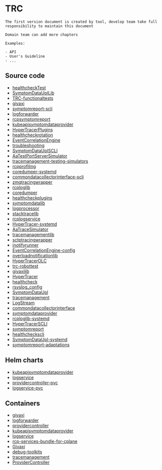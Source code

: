 # TRC

```{note}
The first version document is created by tool, develop team take full responsibility to maintain this document

Domain team can add more chapters

Examples:

- API
- User's Guideline
- ...
```

## Source code

- [healthcheckTest](https://gitlabe1.ext.net.nokia.com/rcp/healthcheckTest/-/blob/master/README.md)
- [SymptomDataUplLib](https://gitlabe1.ext.net.nokia.com/RCP/SymptomDataUplLib/-/blob/master/README.md)
- [TRC-functionaltests](https://gitlabe1.ext.net.nokia.com/RCP/TRC-functionaltests/-/blob/master/README.md)
- [givaxi](https://gitlabe1.ext.net.nokia.com/RCP/givaxi/-/blob/master/README.md)
- [symptomreport-scli](https://gitlabe1.ext.net.nokia.com/RCP/symptomreport-scli/-/blob/master/README.md)
- [logforwarder](https://gitlabe2.ext.net.nokia.com/rcptrc/logforwarder/-/blob/master/README.md)
- [rcpsymptomreport](https://gitlabe1.ext.net.nokia.com/RCP/rcpsymptomreport/-/blob/master/README.md)
- [kubeapisymptomdataprovider](https://gitlabe2.ext.net.nokia.com/rcptrc/kubeapisymptomdataprovider/-/blob/master/README.md)
- [HyperTracerPlugins](https://gitlabe1.ext.net.nokia.com/RCP/HyperTracerPlugins/-/blob/master/README.md)
- [healthcheckrotation](https://gitlabe1.ext.net.nokia.com/rcp/healthcheckrotation/-/blob/master/README.md)
- [EventCorrelationEngine](https://gitlabe1.ext.net.nokia.com/RCP/EventCorrelationEngine/-/blob/master/README.md)
- [troubleshooting](https://gitlabe1.ext.net.nokia.com/RCP/troubleshooting/-/blob/master/README.md)
- [SymptomDataUplSCLI](https://gitlabe1.ext.net.nokia.com/rcp/SymptomDataUplSCLI/-/blob/master/README.md)
- [AaTestPortServerSimulator](https://gitlabe2.ext.net.nokia.com/rcptrc/AaTestPortServerSimulator/-/blob/master/README.md)
- [tracemanagement-testing-simulators](https://gitlabe2.ext.net.nokia.com/rcptrc/tracemanagement-testing-simulators/-/blob/master/README.md)
- [rcpprofiling](https://gitlabe1.ext.net.nokia.com/RCP/rcpprofiling/-/blob/master/README.md)
- [coredumper-systemd](https://gitlabe1.ext.net.nokia.com/RCP/coredumper-systemd/-/blob/master/README.md)
- [commondatacollectorinterface-scli](https://gitlabe1.ext.net.nokia.com/RCP/commondatacollectorinterface-scli/-/blob/master/README.md)
- [zmqtracingwrapper](https://gitlabe1.ext.net.nokia.com/RCP/zmqtracingwrapper/-/blob/master/README.md)
- [rcploglib](https://gitlabe1.ext.net.nokia.com/RCP/rcploglib/-/blob/master/README.md)
- [coredumper](https://gitlabe1.ext.net.nokia.com/RCP/coredumper/-/blob/master/README.md)
- [healthcheckplugins](https://gitlabe1.ext.net.nokia.com/rcp/healthcheckplugins/-/blob/master/README.md)
- [symptomdatalib](https://gitlabe2.ext.net.nokia.com/rcptrc/symptomdatalib/-/blob/master/README.md)
- [logprocessor](https://gitlabe2.ext.net.nokia.com/rcptrc/logprocessor/-/blob/master/README.md)
- [stacktracelib](https://gitlabe2.ext.net.nokia.com/rcptrc/stacktracelib/-/blob/master/README.md)
- [rcplogservice](https://gitlabe2.ext.net.nokia.com/rcptrc/rcplogservice/-/blob/master/README.md)
- [HyperTracer-systemd](https://gitlabe1.ext.net.nokia.com/RCP/HyperTracer-systemd/-/blob/master/README.md)
- [AaTraceSimulator](https://gitlabe2.ext.net.nokia.com/rcptrc/AaTraceSimulator/-/blob/master/README.md)
- [tracemanagementlib](https://gitlabe2.ext.net.nokia.com/rcptrc/tracemanagementlib/-/blob/master/README.md)
- [sctptracingwrapper](https://gitlabe1.ext.net.nokia.com/RCP/sctptracingwrapper/-/blob/master/README.md)
- [inotifyrunner](https://gitlabe1.ext.net.nokia.com/RCP/inotifyrunner/-/blob/master/README.md)
- [EventCorrelationEngine-config](https://gitlabe1.ext.net.nokia.com/RCP/EventCorrelationEngine-config/-/blob/master/README.md)
- [overloadnotificationlib](https://gitlabe1.ext.net.nokia.com/RCP/overloadnotificationlib/-/blob/master/README.md)
- [HyperTracerOLC](https://gitlabe1.ext.net.nokia.com/RCP/HyperTracerOLC/-/blob/master/README.md)
- [trc-robottest](https://gitlabe2.ext.net.nokia.com/rcptrc/trc-robottest/-/blob/master/README.md)
- [givaxilib](https://gitlabe1.ext.net.nokia.com/RCP/givaxilib/-/blob/master/README.md)
- [HyperTracer](https://gitlabe1.ext.net.nokia.com/RCP/HyperTracer/-/blob/master/README.md)
- [healthcheck](https://gitlabe1.ext.net.nokia.com/rcp/healthcheck/-/blob/master/README.md)
- [rsyslog_config](https://gitlabe1.ext.net.nokia.com/RCP/rsyslog_config/-/blob/master/README.md)
- [SymptomDataUpl](https://gitlabe1.ext.net.nokia.com/RCP/SymptomDataUpl/-/blob/master/README.md)
- [tracemanagement](https://gitlabe2.ext.net.nokia.com/rcptrc/tracemanagement/-/blob/master/README.md)
- [LogStream](https://gitlabe1.ext.net.nokia.com/RCP/LogStream/-/blob/master/README.md)
- [commondatacollectorinterface](https://gitlabe1.ext.net.nokia.com/RCP/commondatacollectorinterface/-/blob/master/README.md)
- [symptomdataprovider](https://gitlabe2.ext.net.nokia.com/rcptrc/symptomdataprovider/-/blob/master/README.md)
- [rcploglib-systemd](https://gitlabe1.ext.net.nokia.com/RCP/rcploglib-systemd/-/blob/master/README.md)
- [HyperTracerSCLI](https://gitlabe1.ext.net.nokia.com/RCP/HyperTracerSCLI/-/blob/master/README.md)
- [symptomreport](https://gitlabe1.ext.net.nokia.com/rcp/symptomreport/-/blob/master/README.md)
- [healthcheckscli](https://gitlabe1.ext.net.nokia.com/rcp/healthcheckscli/-/blob/master/README.md)
- [SymptomDataUpl-systemd](https://gitlabe1.ext.net.nokia.com/RCP/SymptomDataUpl-systemd/-/blob/master/README.md)
- [symptomreport-adaptations](https://gitlabe1.ext.net.nokia.com/RCP/symptomreport-adaptations/-/blob/master/README.md)

## Helm charts

- [kubeapisymptomdataprovider](https://gitlabe2.ext.net.nokia.com//rcp/helmcharts/kubeapisymptomdataprovider/-/blob/master/README.md)
- [logservice](https://gitlabe2.ext.net.nokia.com//rcp/helmcharts/logservice/-/blob/master/README.md)
- [providercontroller-pvc](https://gitlabe2.ext.net.nokia.com//rcp/helmcharts/providercontroller-pvc/-/blob/master/README.md)
- [logservice-pvc](https://gitlabe2.ext.net.nokia.com//rcp/helmcharts/logservice-pvc/-/blob/master/README.md)

## Containers

- [givaxi](https://gitlabe2.ext.net.nokia.com//rcp/containers/givaxi/-/blob/master/README.md)
- [logforwarder](https://gitlabe2.ext.net.nokia.com//rcp/containers/logforwarder/-/blob/master/README.md)
- [providercontroller](https://gitlabe2.ext.net.nokia.com//rcp/containers/providercontroller/-/blob/master/README.md)
- [kubeapisymptomdataprovider](https://gitlabe2.ext.net.nokia.com//rcp/containers/kubeapisymptomdataprovider/-/blob/master/README.md)
- [logservice](https://gitlabe2.ext.net.nokia.com//rcp/containers/logservice/-/blob/master/README.md)
- [rcp-services-bundle-for-cplane](https://gitlabe2.ext.net.nokia.com//rcp/containers/rcp-services-bundle-for-cplane/-/blob/master/README.md)
- [Givaxi](https://gitlabe1.ext.net.nokia.com//RCP/Containers/Givaxi/-/blob/master/README.md)
- [debug-toolkits](https://gitlabe2.ext.net.nokia.com//rcp/containers/debug-toolkits/-/blob/master/README.md)
- [tracemanagement](https://gitlabe2.ext.net.nokia.com//rcp/containers/tracemanagement/-/blob/master/README.md)
- [ProviderController](https://gitlabe1.ext.net.nokia.com//RCP/Containers/ProviderController/-/blob/master/README.md)
